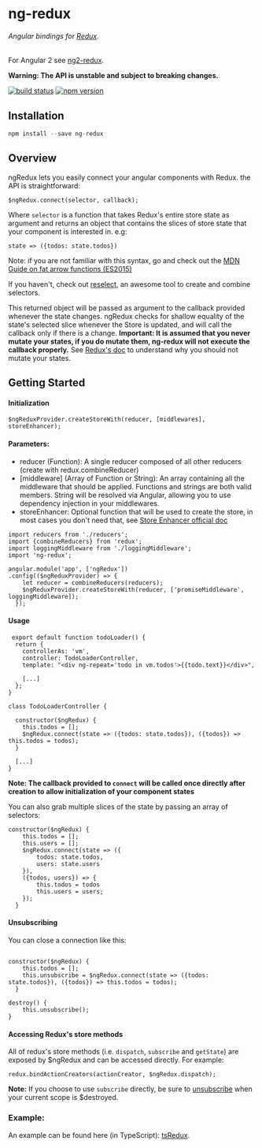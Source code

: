 # ng-redux
###### Angular bindings for [Redux](https://github.com/gaearon/redux).

For Angular 2 see [ng2-redux](https://github.com/wbuchwalter/ng2-redux).

**Warning: The API is unstable and subject to breaking changes.**

[![build status](https://img.shields.io/travis/wbuchwalter/ng-redux/master.svg?style=flat-square)](https://travis-ci.org/wbuchwalter/ng-redux)
[![npm version](https://img.shields.io/npm/v/ng-redux.svg?style=flat-square)](https://www.npmjs.com/package/ng-redux)

## Installation
```js
npm install --save ng-redux
```

## Overview

ngRedux lets you easily connect your angular components with Redux.
the API is straightforward: 

```JS
$ngRedux.connect(selector, callback);
```

Where `selector` is a function that takes Redux's entire store state as argument and returns an object that contains the slices of store state that your component is interested in.
e.g:
```JS
state => ({todos: state.todos})
```
Note: if you are not familiar with this syntax, go and check out the [MDN Guide on fat arrow  functions (ES2015)](https://developer.mozilla.org/en-US/docs/Web/JavaScript/Reference/Functions/Arrow_functions)

If you haven't, check out [reselect](https://github.com/faassen/reselect), an awesome tool to create and combine selectors.


This returned object will be passed as argument to the callback provided whenever the state changes.
ngRedux checks for shallow equality of the state's selected slice whenever the Store is updated, and will call the callback only if there is a change.
**Important: It is assumed that you never mutate your states, if you do mutate them, ng-redux will not execute the callback properly.**
See [Redux's doc](http://gaearon.github.io/redux/docs/basics/Reducers.html) to understand why you should not mutate your states.


## Getting Started

#### Initialization

```JS
$ngReduxProvider.createStoreWith(reducer, [middlewares], storeEnhancer);
```
#### Parameters: 
* reducer (Function): A single reducer composed of all other reducers (create with redux.combineReducer)
* [middleware] (Array of Function or String): An array containing all the middleware that should be applied. Functions and strings are both valid members. String will be resolved via Angular, allowing you to use dependency injection in your middlewares.
* storeEnhancer: Optional function that will be used to create the store, in most cases you don't need that, see [Store Enhancer official doc](http://rackt.github.io/redux/docs/Glossary.html#store-enhancer)

```JS
import reducers from './reducers';
import {combineReducers} from 'redux';
import loggingMiddleware from './loggingMiddleware';
import 'ng-redux';

angular.module('app', ['ngRedux'])
.config(($ngReduxProvider) => {
    let reducer = combineReducers(reducers);
    $ngReduxProvider.createStoreWith(reducer, ['promiseMiddleware', loggingMiddleware]);
  });
```

#### Usage
```JS
 export default function todoLoader() {
  return {
    controllerAs: 'vm',
    controller: TodoLoaderController,
    template: "<div ng-repeat='todo in vm.todos'>{{todo.text}}</div>",

    [...]
  };
}

class TodoLoaderController {

  constructor($ngRedux) {
    this.todos = [];
    $ngRedux.connect(state => ({todos: state.todos}), ({todos}) => this.todos = todos);
  }

  [...]
}
```

**Note: The callback provided to `connect` will be called once directly after creation to allow initialization of your component states**



You can also grab multiple slices of the state by passing an array of selectors:

```JS
constructor($ngRedux) {
    this.todos = [];
    this.users = [];
    $ngRedux.connect(state => ({
        todos: state.todos,
        users: state.users
    }),
    ({todos, users}) => { 
        this.todos = todos
        this.users = users;
    });
  }
```


#### Unsubscribing

You can close a connection like this:

```JS

constructor($ngRedux) {
    this.todos = [];
    this.unsubscribe = $ngRedux.connect(state => ({todos: state.todos}), ({todos}) => this.todos = todos);
  }

destroy() {
    this.unsubscribe();
}

```


#### Accessing Redux's store methods
All of redux's store methods (i.e. `dispatch`, `subscribe` and `getState`) are exposed by $ngRedux and can be accessed directly. For example:

```JS
redux.bindActionCreators(actionCreator, $ngRedux.dispatch);
```
**Note:** If you choose to use `subscribe` directly, be sure to [unsubscribe](#unsubscribing) when your current scope is $destroyed.

### Example:
An example can be found here (in TypeScript): [tsRedux](https://github.com/wbuchwalter/tsRedux/blob/master/src/components/regionLister.ts).
